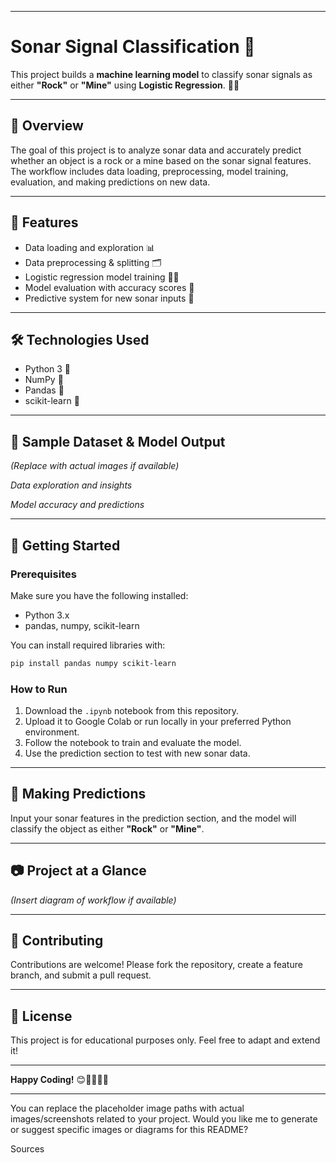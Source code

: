 ***

# Sonar Signal Classification 🚀

This project builds a **machine learning model** to classify sonar signals as either **"Rock"** or **"Mine"** using **Logistic Regression**. 🧠✨

***

## 📝 Overview

The goal of this project is to analyze sonar data and accurately predict whether an object is a rock or a mine based on the sonar signal features. The workflow includes data loading, preprocessing, model training, evaluation, and making predictions on new data. 

***

## 🔧 Features

- Data loading and exploration 📊
- Data preprocessing & splitting 🗂️
- Logistic regression model training 🏋️‍♂️
- Model evaluation with accuracy scores 🎯
- Predictive system for new sonar inputs 🔮

***

## 🛠️ Technologies Used

- Python 3 🐍
- NumPy 🌟
- Pandas 📝
- scikit-learn 🧪

***

## 📸 Sample Dataset & Model Output
*(Replace with actual images if available)*

  
*Data exploration and insights*

  
*Model accuracy and predictions*

***

## 🚀 Getting Started

### Prerequisites

Make sure you have the following installed:

- Python 3.x  
- pandas, numpy, scikit-learn

You can install required libraries with:

```bash
pip install pandas numpy scikit-learn
```

### How to Run

1. Download the `.ipynb` notebook from this repository.
2. Upload it to Google Colab or run locally in your preferred Python environment.
3. Follow the notebook to train and evaluate the model.
4. Use the prediction section to test with new sonar data.

***

## 🔮 Making Predictions

Input your sonar features in the prediction section, and the model will classify the object as either **"Rock"** or **"Mine"**. 

***

## 📷 Project at a Glance

  

*(Insert diagram of workflow if available)*

***

## 🤝 Contributing

Contributions are welcome! Please fork the repository, create a feature branch, and submit a pull request.

***

## 📝 License

This project is for educational purposes only. Feel free to adapt and extend it!

***

**Happy Coding!** 😊👩‍💻👨‍💻

***

You can replace the placeholder image paths with actual images/screenshots related to your project. Would you like me to generate or suggest specific images or diagrams for this README?

Sources
